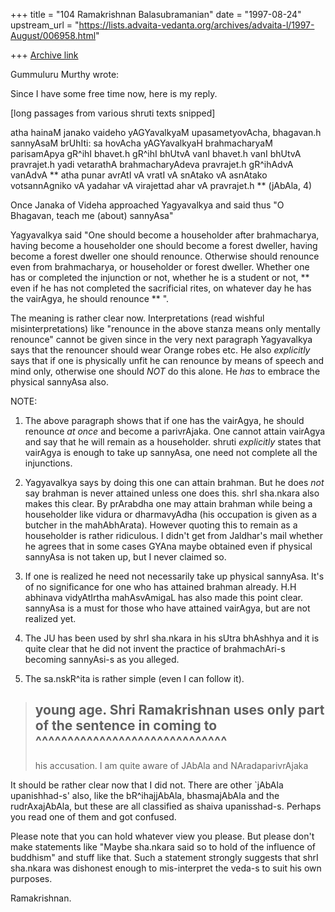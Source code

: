 +++
title = "104 Ramakrishnan Balasubramanian"
date = "1997-08-24"
upstream_url = "https://lists.advaita-vedanta.org/archives/advaita-l/1997-August/006958.html"

+++
[Archive link](https://lists.advaita-vedanta.org/archives/advaita-l/1997-August/006958.html)

Gummuluru Murthy wrote:

Since I have some free time now, here is my reply.

[long passages from various shruti texts snipped]

atha hainaM janako vaideho yAGYavalkyaM upasametyovAcha, bhagavan.h sannyAsaM
brUhIti: sa hovAcha yAGYavalkyaH brahmacharyaM parisamApya gR^ihI bhavet.h
gR^ihI bhUtvA vanI bhavet.h vanI bhUtvA pravrajet.h yadi vetarathA
brahmacharyAdeva pravrajet.h gR^ihAdvA vanAdvA ** atha punar avrAtI vA vratI vA
snAtako vA asnAtako votsannAgniko vA yadahar vA virajettad ahar vA
pravrajet.h ** (jAbAla, 4)

Once Janaka of Videha approached Yagyavalkya and said thus "O Bhagavan, teach
me (about) sannyAsa"

Yagyavalkya said "One should become a householder after brahmacharya, having
become a householder one should become a forest dweller, having become a forest
dweller one should renounce. Otherwise should renounce even from brahmacharya,
or householder or forest dweller. Whether one has or completed the injunction
or not, whether he is a student or not, ** even if he has not completed the
sacrificial rites, on whatever day he has the vairAgya, he should renounce
** ".

The meaning is rather clear now. Interpretations (read wishful
misinterpretations) like "renounce in the above stanza means only mentally
renounce" cannot be given since in the very next paragraph Yagyavalkya says
that the renouncer should wear Orange robes etc. He also _explicitly_ says that
if one is physically unfit he can renounce by means of speech and mind only,
otherwise one should _NOT_ do this alone. He _has_ to embrace the physical
sannyAsa also.

NOTE:

1. The above paragraph shows that if one has the vairAgya, he should renounce
_at once_ and become a parivrAjaka. One cannot attain vairAgya and say that he
will remain as a householder. shruti _explicitly_ states that vairAgya is
enough to take up sannyAsa, one need not complete all the injunctions.

2. Yagyavalkya says by doing this one can attain brahman. But he does _not_ say
brahman is never attained unless one does this. shrI sha.nkara also makes this
clear. By prArabdha one may attain brahman while being a householder like
vidura or dharmavyAdha (his occupation is given as a butcher in the
mahAbhArata). However quoting this to remain as a householder is rather
ridiculous. I didn't get from Jaldhar's mail whether he agrees that in some
cases GYAna maybe obtained even if physical sannyAsa is not taken up, but I
never claimed so.

3. If one is realized he need not necessarily take up physical sannyAsa. It's
of no significance for one who has attained brahman already. H.H abhinava
vidyAtIrtha mahAsvAmigaL has also made this point clear. sannyAsa is a must for
those who have attained vairAgya, but are not realized yet.

4. The JU has been used by shrI sha.nkara in his sUtra bhAshhya and it is quite
clear that he did not invent the practice of brahmachAri-s becoming sannyAsi-s
as you alleged.

5. The sa.nskR^ita is rather simple (even I can follow it).

>young age. Shri Ramakrishnan uses only part of the sentence in coming to
                              ^^^^^^^^^^^^^^^^^^^^^^^^^^^^^^
>----------
>his accusation. I am quite aware of JAbAla and NAradaparivrAjaka

It should be rather clear now that I did not. There are other `jAbAla
upanishhad-s' also, like the bR^ihajjAbAla, bhasmajAbAla and the rudrAxajAbAla,
but these are all classified as shaiva upanisshad-s. Perhaps you read one of
them and got confused.

Please note that you can hold whatever view you please. But please don't make
statements like "Maybe sha.nkara said so to hold of the influence of buddhism"
and stuff like that. Such a statement strongly suggests that shrI sha.nkara was
dishonest enough to mis-interpret the veda-s to suit his own purposes.

Ramakrishnan.

